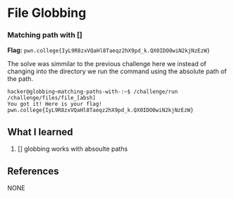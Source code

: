 # File Globbing 

### Matching path with []

**Flag:** `pwn.college{IyL9R8zxVQaHl8Taeqz2hX9pd_k.QX0IDO0wiN2kjNzEzW}`

The solve was simmilar to the previous challenge here we instead of changing into the directory we run the command using the absolute path of the path. 

```
hacker@globbing~matching-paths-with-:~$ /challenge/run /challenge/files/file_[absh]
You got it! Here is your flag!
pwn.college{IyL9R8zxVQaHl8Taeqz2hX9pd_k.QX0IDO0wiN2kjNzEzW}
```

## What I learned

1. [] globbing works with absoulte paths 

## References

NONE
